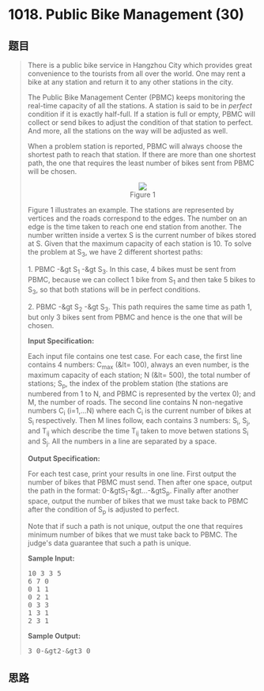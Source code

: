 <h1>1018. Public Bike Management (30)</h1>

## 题目

> <div id="problemContent">
> <p>There is a public bike service in Hangzhou City which provides great convenience to the tourists from all over the world.  One may rent a bike at any station and return it to any other stations in the city.</p>
> <p>The Public Bike Management Center (PBMC) keeps monitoring the real-time capacity of all the stations.  A station is said to be in <i>perfect</i> condition if it is exactly half-full.  If a station is full or empty, PBMC will collect or send bikes to adjust the condition of that station to perfect.  And more, all the stations on the way will be adjusted as well. </p>
> <p> When a problem station is reported, PBMC will always choose the shortest path to reach that station.  If there are more than one shortest path, the one that requires the least number of bikes sent from PBMC will be chosen.</p>
> <center><img src="http://nos.patest.cn/11_lrrk0m5o4kg.jpg"/><br/>Figure 1</center>
> <p>Figure 1 illustrates an example.  The stations are represented by vertices and the roads correspond to the edges.  The number on an edge is the time taken to reach one end station from another.  The number written inside a vertex S is the current number of bikes stored at S.  Given that the maximum capacity of each station is 10.  To solve the problem at S<sub>3</sub>, we have 2 different shortest paths:</p>
> <p>1. PBMC -&amp;gt S<sub>1</sub> -&amp;gt S<sub>3</sub>.  In this case, 4 bikes must be sent from PBMC, because we can collect 1 bike from S<sub>1</sub> and then take 5 bikes to S<sub>3</sub>, so that both stations will be in perfect conditions.</p>
> <p>2. PBMC -&amp;gt S<sub>2</sub> -&amp;gt S<sub>3</sub>.  This path requires the same time as path 1, but only 3 bikes sent from PBMC and hence is the one that will be chosen.</p>
> <p><b>
> Input Specification:
> </b></p>
> <p>Each input file contains one test case.  For each case, the first line contains 4 numbers: C<sub>max</sub> (&amp;lt= 100), always an even number, is the maximum capacity of each station; N (&amp;lt= 500), the total number of stations; S<sub>p</sub>, the index of the problem station (the stations are numbered from 1 to N, and PBMC is represented by the vertex 0); and M, the number of roads.  The second line contains N non-negative numbers C<sub>i</sub> (i=1,...N) where each  C<sub>i</sub> is the current number of bikes at S<sub>i</sub> respectively.  Then M lines follow, each contains 3 numbers: S<sub>i</sub>, S<sub>j</sub>, and T<sub>ij</sub> which describe the time T<sub>ij</sub> taken to move betwen stations S<sub>i</sub> and S<sub>j</sub>.  All the numbers in a line are separated by a space.</p>
> <p><b>
> Output Specification:
> </b></p>
> <p>For each test case, print your results in one line.  First output the number of bikes that PBMC must send.  Then after one space, output the path in the format: 0-&amp;gtS<sub>1</sub>-&amp;gt...-&amp;gtS<sub>p</sub>.  Finally after another space, output the number of bikes that we must take back to PBMC after the condition of S<sub>p</sub> is adjusted to perfect.</p>
> <p>Note that if such a path is not unique, output the one that requires minimum number of bikes that we must take back to PBMC.  The judge's data guarantee that such a path is unique.
> </p>
> <b>Sample Input:</b><pre>
> 10 3 3 5
> 6 7 0
> 0 1 1
> 0 2 1
> 0 3 3
> 1 3 1
> 2 3 1
> </pre>
> <b>Sample Output:</b><pre>
> 3 0-&amp;gt2-&amp;gt3 0
> </pre>
> </div>

## 思路

